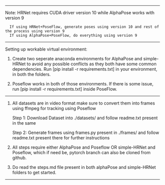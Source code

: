 -------------------------------------------------------------------------------------------------------------------------------------------
Note: HRNet requires CUDA driver version 10 while AlphaPose works with version 9

      If using HRNet+PoseFlow, generate poses using version 10 and rest of the process using version 9
      If using AlphaPose+PoseFlow, do everything using version 9
-------------------------------------------------------------------------------------------------------------------------------------------
Setting up workable virtual environment:

1) Create two seperate anaconda environments for AlphaPose and simple-HRNet to avoid any possible conflicts as they both have some common dependencies. Run [pip install -r requirements.txt] in your environment, in both the folders.

2) Poseflow works in both of those environments. If there is some issue, run [pip install -r requirements.txt] inside PoseFlow.
-------------------------------------------------------------------------------------------------------------------------------------------

1) All datasets are in video format make sure to convert them into frames using ffmpeg for tracking using Poseflow

	Step 1: Download Dataset into ./datasets/ and follow readme.txt present in the same

	Step 2: Generate frames using frames.py present in ./frames/ and follow readme.txt present there for further instructions

2) All steps require either AlphaPose and Poseflow OR simple-HRNet and Poseflow, which if need be, pytorch branch can also be cloned from github.

3) Do read the steps.md file present in both alphaPose and simple-HRNet folders to get started.
-------------------------------------------------------------------------------------------------------------------------------------------


